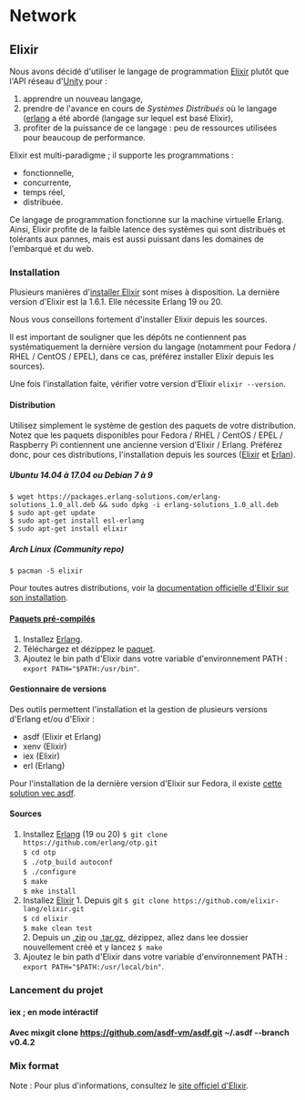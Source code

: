 # Network

## Elixir 

Nous avons décidé d'utiliser le langage de programmation [Elixir](https://elixir-lang.org) plutôt que l'API réseau d'[Unity](https://unity3d.com/fr/) pour : 

  1. apprendre un nouveau langage,
  2. prendre de l'avance en cours de _Systèmes Distribués_ où le langage ([erlang](http://www.erlang.org/) a été abordé (langage sur lequel est basé Elixir),
  3. profiter de la puissance de ce langage : peu de ressources utilisées pour beaucoup de performance.

Elixir est multi-paradigme ; il supporte les programmations :

  * fonctionnelle,
  * concurrente,
  * temps réel,
  * distribuée.

Ce langage de programmation fonctionne sur la machine virtuelle Erlang.
Ainsi, Elixir profite de la faible latence des systèmes qui sont distribués et tolérants aux pannes, mais est aussi puissant dans les domaines de l'embarqué et du web.

### Installation

Plusieurs manières d'[installer Elixir](https://elixir-lang.org/install.html) sont mises à disposition.
La dernière version d'Elixir est la 1.6.1. Elle nécessite Erlang 19 ou 20.

Nous vous conseillons fortement d'installer Elixir depuis les sources.

Il est important de souligner que les dépôts ne contiennent pas systématiquement la dernière version du langage (notamment pour Fedora / RHEL / CentOS / EPEL), dans ce cas, préférez installer Elixir depuis les sources).

Une fois l'installation faite, vérifier votre version d'Elixir `elixir --version`.

#### Distribution

Utilisez simplement le système de gestion des paquets de votre distribution.
Notez que les paquets disponibles pour Fedora / RHEL / CentOS / EPEL / Raspberry Pi contiennent une ancienne version d'Elixir / Erlang. Préférez donc, pour ces distributions, l'installation depuis les sources ([Elixir](https://github.com/elixir-lang/elixir) et [Erlan](https://github.com/erlang/otp)).

##### Ubuntu 14.04 à 17.04 ou Debian 7 à 9

```
$ wget https://packages.erlang-solutions.com/erlang-solutions_1.0_all.deb && sudo dpkg -i erlang-solutions_1.0_all.deb
$ sudo apt-get update
$ sudo apt-get install esl-erlang
$ sudo apt-get install elixir
```

##### Arch Linux (Community repo)
```
$ pacman -S elixir
```

Pour toutes autres distributions, voir la [documentation officielle d'Elixir sur son installation](https://elixir-lang.org/install.html#distributions).

#### [Paquets pré-compilés](https://elixir-lang.org/install.html#precompiled-package)

  1. Installez [Erlang](http://erlang.org/doc/installation_guide/INSTALL.html).
  2. Téléchargez et dézippez le [paquet](https://github.com/elixir-lang/elixir/releases/download/v1.6.1/Precompiled.zip).
  3. Ajoutez le bin path d'Elixir dans votre variable d'environnement PATH : `export PATH="$PATH:/usr/bin"`.

#### Gestionnaire de versions

Des outils permettent l'installation et la gestion de plusieurs versions d'Erlang et/ou d'Elixir :

  * asdf (Elixir et Erlang)
  * xenv (Elixir)
  * iex (Elixir)
  * erl (Erlang)

Pour l'installation de la dernière version d'Elixir sur Fedora, il existe [cette solution vec asdf](https://github.com/asdf-vm/asdf).

#### Sources

  1. Installez [Erlang](https://github.com/erlang/otp) (19 ou 20)
  `$ git clone https://github.com/erlang/otp.git`  
  `$ cd otp`  
  `$ ./otp_build autoconf`  
  `$ ./configure`  
  `$ make`  
  `$ mke install`  
  2. Installez [Elixir](https://elixir-lang.org/install.html#compiling-from-source-unix-and-mingw)
    1. Depuis git
  `$ git clone https://github.com/elixir-lang/elixir.git`  
  `$ cd elixir`  
  `$ make clean test`  
    2. Depuis un [.zip](https://github.com/elixir-lang/elixir/archive/v1.6.1.zip) ou [.tar.gz](https://github.com/elixir-lang/elixir/archive/v1.6.1.tar.gz), dézippez, allez dans lee dossier nouvellement créé et y lancez `$ make`
  3. Ajoutez le bin path d'Elixir dans votre variable d'environnement PATH : `export PATH="$PATH:/usr/local/bin"`.

### Lancement du projet

#### iex ; en mode intéractif
#### Avec mixgit clone https://github.com/asdf-vm/asdf.git ~/.asdf --branch v0.4.2

### Mix format

Note : Pour plus d'informations, consultez le [site officiel d'Elixir](https://elixir-lang.org/).

